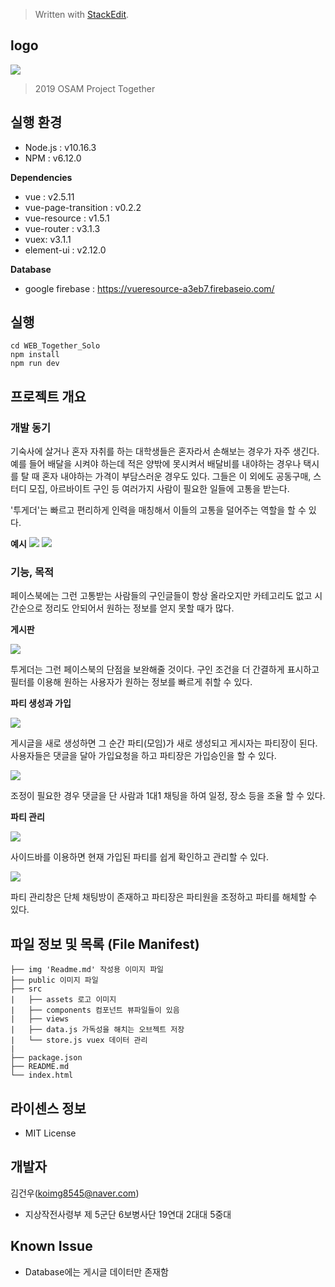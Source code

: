 


> Written with [StackEdit](https://stackedit.io/).

## logo

![](./img/logo.png)
> 2019 OSAM Project Together


## 실행 환경
- Node.js : v10.16.3
- NPM : v6.12.0

**Dependencies**
- vue :  v2.5.11
- vue-page-transition : v0.2.2
- vue-resource : v1.5.1
- vue-router : v3.1.3
- vuex:  v3.1.1
- element-ui : v2.12.0

**Database**
- google firebase : https://vueresource-a3eb7.firebaseio.com/


## 실행
```
cd WEB_Together_Solo
npm install
npm run dev
```

## 프로젝트 개요

### 개발 동기

기숙사에 살거나 혼자 자취를 하는 대학생들은 혼자라서 손해보는 경우가 자주 생긴다. 예를 들어 배달을 시켜야 하는데 적은 양밖에 못시켜서 배달비를 내야하는 경우나 택시를 탈 때 혼자 내야하는 가격이 부담스러운 경우도 있다. 그들은 이 외에도 공동구매, 스터디 모집, 아르바이트 구인 등 여러가지 사람이 필요한 일들에 고통을 받는다.

 '투게더'는 빠르고 편리하게 인력을 매칭해서 이들의 고통을 덜어주는 역할을 할 수 있다.

**예시**
![](./img/facebook_1.png)
![](./img/facebook_2.png)

### 기능, 목적

페이스북에는 그런 고통받는 사람들의 구인글들이  항상 올라오지만 카테고리도 없고 시간순으로 정리도 안되어서 원하는 정보를 얻지 못할 때가 많다.

**게시판**

![](./img/board.png)

투게더는 그런 페이스북의 단점을 보완해줄 것이다. 구인 조건을 더 간결하게 표시하고 필터를 이용해 원하는 사용자가 원하는 정보를 빠르게 취할 수 있다.

**파티 생성과 가입**

![](./img/card_detail.png)

게시글을 새로 생성하면 그 순간 파티(모임)가 새로 생성되고 게시자는 파티장이 된다. 사용자들은 댓글을 달아 가입요청을 하고 파티장은 가입승인을 할 수 있다.

![](./img/comment.png)

조정이 필요한 경우 댓글을 단 사람과 1대1 채팅을 하여 일정, 장소 등을 조율 할 수 있다.

**파티 관리**

![](./img/side_bar.png)

사이드바를 이용하면 현재 가입된 파티를 쉽게 확인하고 관리할 수 있다.

![](./img/manage.png)

파티 관리창은 단체 채팅방이 존재하고 파티장은 파티원을 조정하고 파티를 해체할 수 있다.


## 파일 정보 및 목록 (File Manifest)
```
├── img 'Readme.md' 작성용 이미지 파일
├── public 이미지 파일
├── src
|   ├── assets 로고 이미지
|   ├── components 컴포넌트 뷰파일들이 있음
|	├── views 
|	├── data.js 가독성을 해치는 오브젝트 저장
|	└── store.js vuex 데이터 관리
|	
├── package.json
├── README.md
└── index.html
```

## 라이센스 정보
- MIT License
## 개발자
김건우(koimg8545@naver.com)
- 지상작전사령부 제 5군단 6보병사단 19연대 2대대 5중대
## Known Issue
- Database에는 게시글 데이터만 존재함
